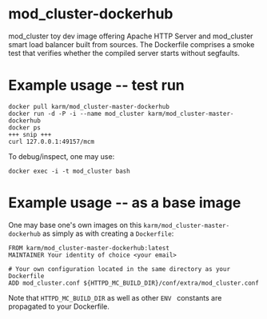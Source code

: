 # mod_cluster-dockerhub
mod_cluster toy dev image offering Apache HTTP Server and mod_cluster smart load balancer built from sources.
The Dockerfile comprises a smoke test that verifies whether the compiled server starts without segfaults.

# Example usage -- test run

    docker pull karm/mod_cluster-master-dockerhub
    docker run -d -P -i --name mod_cluster karm/mod_cluster-master-dockerhub
    docker ps
    +++ snip +++
    curl 127.0.0.1:49157/mcm
 
To debug/inspect, one may use: 

    docker exec -i -t mod_cluster bash

# Example usage -- as a base image
One may base one's own images on this ```karm/mod_cluster-master-dockerhub``` as simply as with creating a ```Dockerfile```:

    FROM karm/mod_cluster-master-dockerhub:latest
    MAINTAINER Your identity of choice <your email>
    
    # Your own configuration located in the same directory as your Dockerfile
    ADD mod_cluster.conf ${HTTPD_MC_BUILD_DIR}/conf/extra/mod_cluster.conf
    
Note that ```HTTPD_MC_BUILD_DIR``` as well as other ```ENV ``` constants are propagated to your Dockerfile. 
